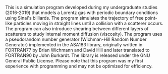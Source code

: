This is a simulation program developed during my undergraduate studies (2016-2019) that models a Lorentz gas with periodic boundary conditions using Sinai's billiards. The program simulates the trajectory of free point-like particles moving in straight lines until a collision with a scatterer occurs. The program can also introduce shearing between different layers of scatterers to study internal moment diffusion (viscosity). The program uses a pseudorandom number generator (Wichman-Hill Random Number Generator) implemented in the ASA183 library, originally written in FORTRAN77 by Brian Wichmann and David Hill and later translated to FORTRAN90 by John Burkardt. The library is released under the GNU General Public License. Please note that this program was my first experience with programming and may not be optimized for efficiency.
